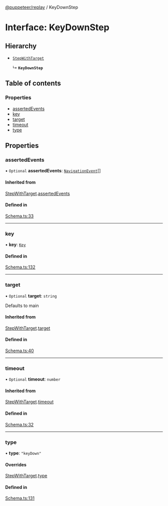 [@puppeteer/replay](../README.md) / KeyDownStep

# Interface: KeyDownStep

## Hierarchy

- [`StepWithTarget`](Schema.StepWithTarget.md)

  ↳ **`KeyDownStep`**

## Table of contents

### Properties

- [assertedEvents](KeyDownStep.md#assertedevents)
- [key](KeyDownStep.md#key)
- [target](KeyDownStep.md#target)
- [timeout](KeyDownStep.md#timeout)
- [type](KeyDownStep.md#type)

## Properties

### assertedEvents

• `Optional` **assertedEvents**: [`NavigationEvent`](Schema.NavigationEvent.md)[]

#### Inherited from

[StepWithTarget](Schema.StepWithTarget.md).[assertedEvents](Schema.StepWithTarget.md#assertedevents)

#### Defined in

[Schema.ts:33](https://github.com/puppeteer/replay/blob/main/src/Schema.ts#L33)

---

### key

• **key**: [`Key`](../modules/Schema.md#key)

#### Defined in

[Schema.ts:132](https://github.com/puppeteer/replay/blob/main/src/Schema.ts#L132)

---

### target

• `Optional` **target**: `string`

Defaults to main

#### Inherited from

[StepWithTarget](Schema.StepWithTarget.md).[target](Schema.StepWithTarget.md#target)

#### Defined in

[Schema.ts:40](https://github.com/puppeteer/replay/blob/main/src/Schema.ts#L40)

---

### timeout

• `Optional` **timeout**: `number`

#### Inherited from

[StepWithTarget](Schema.StepWithTarget.md).[timeout](Schema.StepWithTarget.md#timeout)

#### Defined in

[Schema.ts:32](https://github.com/puppeteer/replay/blob/main/src/Schema.ts#L32)

---

### type

• **type**: `"keyDown"`

#### Overrides

[StepWithTarget](Schema.StepWithTarget.md).[type](Schema.StepWithTarget.md#type)

#### Defined in

[Schema.ts:131](https://github.com/puppeteer/replay/blob/main/src/Schema.ts#L131)
